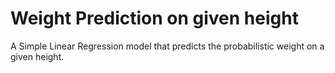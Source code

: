 # Weight Prediction on given height

A Simple Linear Regression model that predicts the probabilistic weight on a given height.
